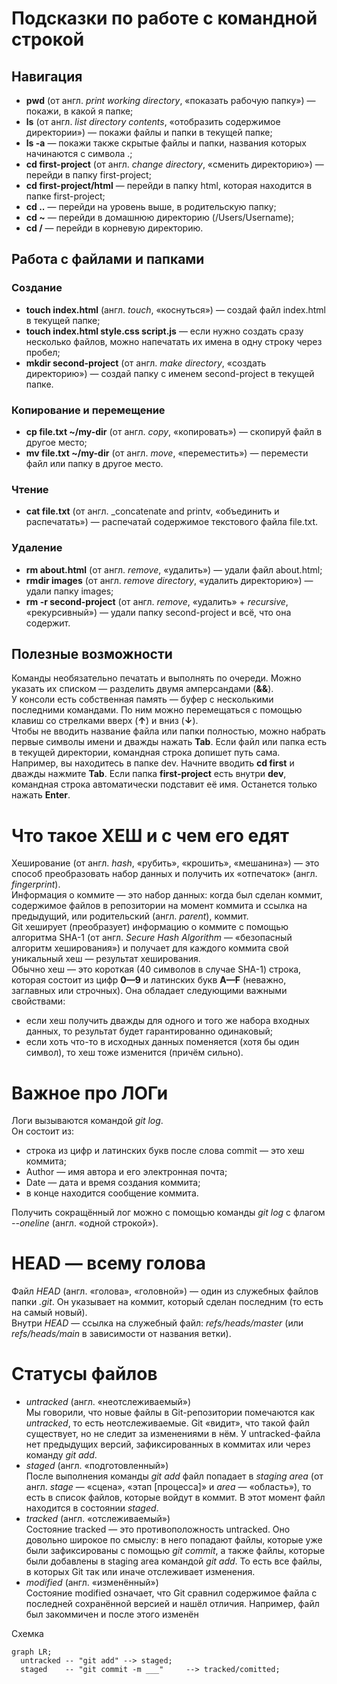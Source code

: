 # Подсказки по работе с командной строкой

## Навигация

* **pwd** (от англ. _print working directory_, «показать рабочую папку») — покажи, в какой я папке;
* **ls** (от англ. _list directory contents_, «отобразить содержимое директории») — покажи файлы и папки в текущей папке;
* **ls -a** — покажи также скрытые файлы и папки, названия которых начинаются с символа .;
* **cd first-project** (от англ. _change directory_, «сменить директорию») — перейди в папку first-project;
* **cd first-project/html** — перейди в папку html, которая находится в папке first-project;
* **cd ..** — перейди на уровень выше, в родительскую папку;
* **cd ~** — перейди в домашнюю директорию (/Users/Username);
* **cd /** — перейди в корневую директорию.

## Работа с файлами и папками

### Создание

* **touch index.html** (англ. _touch_, «коснуться») — создай файл index.html в текущей папке;
* **touch index.html style.css script.js** — если нужно создать сразу несколько файлов, можно напечатать их имена в одну строку через пробел;
* **mkdir second-project** (от англ. _make directory_, «создать директорию») — создай папку с именем second-project в текущей папке.

### Копирование и перемещение

* **cp file.txt ~/my-dir** (от англ. _copy_, «копировать») — скопируй файл в другое место;
* **mv file.txt ~/my-dir** (от англ. _move_, «переместить») — перемести файл или папку в другое место.

### Чтение

* **cat file.txt** (от англ. _concatenate and printv, «объединить и распечатать») — распечатай содержимое текстового файла file.txt.

### Удаление

* **rm about.html** (от англ. _remove_, «удалить») — удали файл about.html;
* **rmdir images** (от англ. _remove directory_, «удалить директорию») — удали папку images;
* **rm -r second-project** (от англ. _remove_, «удалить» + _recursive_, «рекурсивный») — удали папку second-project и всё, что она содержит.

## Полезные возможности

Команды необязательно печатать и выполнять по очереди. Можно указать их списком — разделить двумя амперсандами (**&&**).<br>
У консоли есть собственная память — буфер с несколькими последними командами. По ним можно перемещаться с помощью клавиш со стрелками вверх (**↑**) и вниз (**↓**).<br>
Чтобы не вводить название файла или папки полностью, можно набрать первые символы имени и дважды нажать **Tab**. Если файл или папка есть в текущей директории, командная строка допишет путь сама.<br>
Например, вы находитесь в папке dev. Начните вводить **cd first** и дважды нажмите **Tab**. Если папка **first-project** есть внутри **dev**, командная строка автоматически подставит её имя. Останется только нажать **Enter**.<br>

# Что такое ХЕШ и с чем его едят

Хеширование (от англ. _hash_, «рубить», «крошить», «мешанина») — это способ преобразовать набор данных и получить их «отпечаток» (англ. _fingerprint_). <br>
Информация о коммите — это набор данных: когда был сделан коммит, содержимое файлов в репозитории на момент коммита и ссылка на предыдущий, или родительский (англ. _parent_), коммит.<br>
Git хеширует (преобразует) информацию о коммите с помощью алгоритма SHA-1 (от англ. _Secure Hash Algorithm_ — «безопасный алгоритм хеширования») и получает для каждого коммита свой уникальный хеш — результат хеширования.<br>
Обычно хеш — это короткая (40 символов в случае SHA-1) строка, которая состоит из цифр **0—9** и латинских букв **A—F** (неважно, заглавных или строчных). Она обладает следующими важными свойствами:
* если хеш получить дважды для одного и того же набора входных данных, то результат будет гарантированно одинаковый;
* если хоть что-то в исходных данных поменяется (хотя бы один символ), то хеш тоже изменится (причём сильно).<br>

# Важное про ЛОГи

Логи вызываются командой _git log_.<br>
Он состоит из:

* строка из цифр и латинских букв после слова commit — это хеш коммита;
* Author — имя автора и его электронная почта;
* Date — дата и время создания коммита;
* в конце находится сообщение коммита.

Получить сокращённый лог можно с помощью команды _git log_ с флагом _--oneline_ (англ. «одной строкой»).

# HEAD — всему голова

Файл _HEAD_ (англ. «голова», «головной») — один из служебных файлов папки _.git_. Он указывает на коммит, который сделан последним (то есть на самый новый).<br>
Внутри _HEAD_ — ссылка на служебный файл: _refs/heads/master_ (или _refs/heads/main_ в зависимости от названия ветки).<br>

# Статусы файлов

* _untracked_ (англ. «неотслеживаемый»)<br>
Мы говорили, что новые файлы в Git-репозитории помечаются как _untracked_, то есть неотслеживаемые. Git «видит», что такой файл существует, но не следит за изменениями в нём. У untracked-файла нет предыдущих версий, зафиксированных в коммитах или через команду _git add_.
* _staged_ (англ. «подготовленный»)<br>
  После выполнения команды _git add_ файл попадает в _staging area_ (от англ. _stage_ — «сцена», «этап [процесса]» и _area_ — «область»), то есть в список файлов, которые войдут в коммит. В этот момент файл находится в состоянии _staged_.<br>
* _tracked_ (англ. «отслеживаемый»)<br>
Состояние tracked — это противоположность untracked. Оно довольно широкое по смыслу: в него попадают файлы, которые уже были зафиксированы с помощью _git commit_, а также файлы, которые были добавлены в staging area командой _git add_. То есть все файлы, в которых Git так или иначе отслеживает изменения.
* _modified_ (англ. «изменённый»)<br>
Состояние modified означает, что Git сравнил содержимое файла с последней сохранённой версией и нашёл отличия. Например, файл был закоммичен и после этого изменён<br>

Схемка<br>

```mermaid
graph LR;
  untracked -- "git add" --> staged;
  staged    -- "git commit -m ___"     --> tracked/comitted;
``` 

